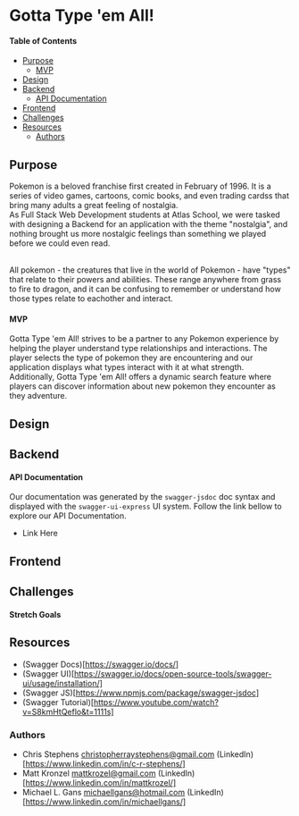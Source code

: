 # Gotta Type 'em All!

#### Table of Contents
- [Purpose](#purpose)
  - [MVP](#mvp)
- [Design](#design)
- [Backend](#backend)
  - [API Documentation](#api-documentation)
- [Frontend](#frontend)
- [Challenges](#challenges)
- [Resources](#resources)
  - [Authors](#authors)

## Purpose
Pokemon is a beloved franchise first created in February of 1996.  It is a series of video games, cartoons, comic books, and even trading cardss that bring many adults a great feeling of nostalgia.<br>
As Full Stack Web Development students at Atlas School, we were tasked with designing a Backend for an application with the theme "nostalgia", and nothing brought us more nostalgic feelings than something we played before we could even read.<br><br>

All pokemon - the creatures that live in the world of Pokemon - have "types" that relate to their powers and abilities.  These range anywhere from grass to fire to dragon, and it can be confusing to remember or understand how those types relate to eachother and interact.

#### MVP
Gotta Type 'em All! strives to be a partner to any Pokemon experience by helping the player understand type relationships and interactions.  The player selects the type of pokemon they are encountering and our application displays what types interact with it at what strength.<br>
Additionally, Gotta Type 'em All! offers a dynamic search feature where players can discover information about new pokemon they encounter as they adventure.

## Design

## Backend

#### API Documentation
Our documentation was generated by the `swagger-jsdoc` doc syntax and displayed with the `swagger-ui-express` UI system.  Follow the link bellow to explore our API Documentation.
- Link Here

## Frontend

## Challenges

#### Stretch Goals

## Resources
- (Swagger Docs)[https://swagger.io/docs/]
- (Swagger UI)[https://swagger.io/docs/open-source-tools/swagger-ui/usage/installation/]
- (Swagger JS)[https://www.npmjs.com/package/swagger-jsdoc]
- (Swagger Tutorial)[https://www.youtube.com/watch?v=S8kmHtQeflo&t=1111s]

### Authors
- Chris Stephens <christopherraystephens@gmail.com> (LinkedIn)[https://www.linkedin.com/in/c-r-stephens/]
- Matt Kronzel <mattkrozel@gmail.com> (LinkedIn)[https://www.linkedin.com/in/mattkrozel/]
- Michael L. Gans <michaellgans@hotmail.com> (LinkedIn)[https://www.linkedin.com/in/michaellgans/]
